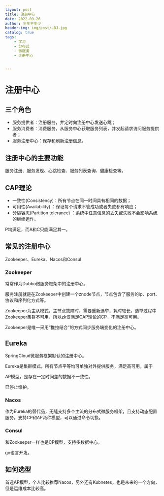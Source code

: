 ```yaml
---
layout: post
title: 注册中心
date: 2022-09-26
author: 少年不年少
header-img: img/post/LBJ.jpg
catalog: true
tags:
    - 学习
    - 分布式
	- 微服务
	- 注册中心


---
```


# 注册中心

## 三个角色

- 服务提供者：注册服务，并定时向注册中心发送心跳；
- 服务消费者：消费服务，从服务中心获取服务列表，并发起请求访问服务提供者；
- 服务注册中心：保存和刷新注册信息。

## 注册中心的主要功能

服务注册、服务发现、心跳检查、服务列表查询、健康检查等。

## CAP理论

- 一致性(Consistency)：所有节点在同一时间具有相同的数据；
- 可用性(Availability) ：保证每个请求不管成功或者失败都有响应；
- 分隔容忍(Partition tolerance) ：系统中任意信息的丢失或失败不会影响系统的继续运作。

P均满足，而A和C只能满足其一。

## 常见的注册中心

Zookeeper、Eureka、Nacos和Consul

### Zookeeper

常常作为Dubbo微服务框架中的注册中心。

服务注册就是在Zookeeper中创建一个znode节点，节点包含了服务的ip、port、协议和序列化方式等。

Zookeeper为主从模式，主节点故障时，需要重新选举，耗时较长，选举过程中Zookeeper集群不可用，所以zk仅满足CAP理论的CP，不满足高可用。

Zookeeper是唯一采用“推拉结合”的方式同步服务端变化的注册中心。

## Eureka

SpringCloud微服务框架默认的注册中心。

Eureka是集群模式，所有节点平等均可单独对外提供服务，满足高可用，属于

AP模型，是存在一定时间差的数据不一致性。

已停止维护。

### Nacos

作为Eureka的替代品，无缝支持多个主流的分布式微服务框架，且支持动态配置服务。支持CP和AP两种模型，可以通过命令切换。

### Consul

和Zookeeper一样也是CP模型，支持多数据中心。

go语言开发。

## 如何选型

首选AP模型，个人比较推荐Nacos，另外还有Kubnetes，也是未来的一个方向，但是运维成本比较高。










